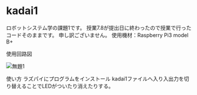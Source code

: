# kadai1
ロボットシステム学の課題1です。
授業7.8が提出日に終わったので授業で行ったコードそのままです。
申し訳ございません。
使用機材：Raspberry Pi3 model B+

使用回路図

![無題1](https://user-images.githubusercontent.com/74899268/101165627-5383f900-367a-11eb-8f74-c84c31fe692a.png)

使い方
ラズパイにプログラムをインストール
kadai1ファイルへ入り入出力を切り替えることでLEDがついたり消えたりする。
